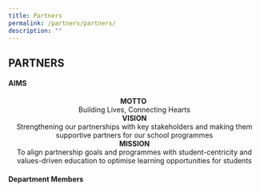 ```yaml
---
title: Partners
permalink: /partners/partners/
description: ""
---
```

## PARTNERS

#### AIMS

<center>
	<b>MOTTO</b> <br>
Building Lives, Connecting Hearts</center>
<center>
	<b>VISION</b><br>
Strengthening our partnerships with key stakeholders and making them supportive partners for our school programmes</center>
<center>
	<b>MISSION</b><br>
To align partnership goals and programmes with student-centricity and values-driven education to optimise learning opportunities for students</center>

#### Department Members